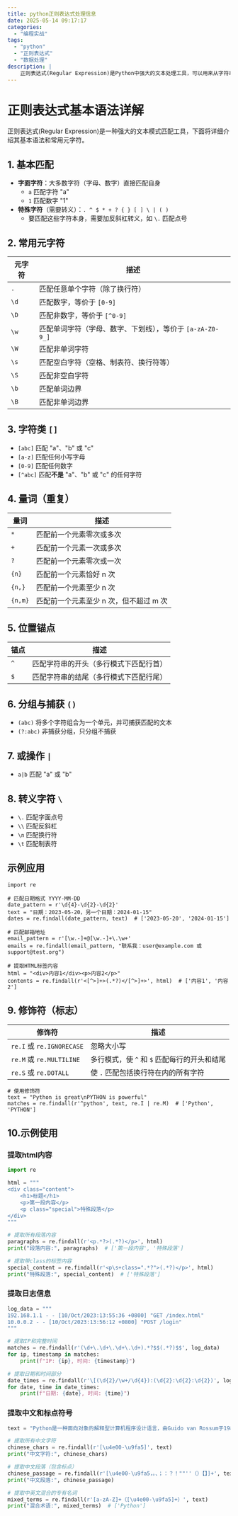 ```yaml
---
title: python正则表达式处理信息
date: 2025-05-14 09:17:17
categories: 
  - "编程实战"
tags:
  - "python" 
  - "正则表达式"
  - "数据处理"
description: |
    正则表达式(Regular Expression)是Python中强大的文本处理工具，可以用来从字符串中提取特定模式的信息。
---
```



# 正则表达式基本语法详解

正则表达式(Regular Expression)是一种强大的文本模式匹配工具，下面将详细介绍其基本语法和常用元字符。

## 1. 基本匹配

- **字面字符**：大多数字符（字母、数字）直接匹配自身
  - `a` 匹配字符 "a"
  - `1` 匹配数字 "1"
- **特殊字符**（需要转义）：`. ^ $ * + ? { } [ ] \ | ( )`
  - 要匹配这些字符本身，需要加反斜杠转义，如 `\.` 匹配点号

## 2. 常用元字符

| 元字符 | 描述                                                      |
| ------ | --------------------------------------------------------- |
| `.`    | 匹配任意单个字符（除了换行符）                            |
| `\d`   | 匹配数字，等价于 `[0-9]`                                  |
| `\D`   | 匹配非数字，等价于 `[^0-9]`                               |
| `\w`   | 匹配单词字符（字母、数字、下划线），等价于 `[a-zA-Z0-9_]` |
| `\W`   | 匹配非单词字符                                            |
| `\s`   | 匹配空白字符（空格、制表符、换行符等）                    |
| `\S`   | 匹配非空白字符                                            |
| `\b`   | 匹配单词边界                                              |
| `\B`   | 匹配非单词边界                                            |

## 3. 字符类 `[]`

- `[abc]` 匹配 "a"、"b" 或 "c"
- `[a-z]` 匹配任何小写字母
- `[0-9]` 匹配任何数字
- `[^abc]` 匹配**不是** "a"、"b" 或 "c" 的任何字符

## 4. 量词（重复）

| 量词    | 描述                                   |
| ------- | -------------------------------------- |
| `*`     | 匹配前一个元素零次或多次               |
| `+`     | 匹配前一个元素一次或多次               |
| `?`     | 匹配前一个元素零次或一次               |
| `{n}`   | 匹配前一个元素恰好 n 次                |
| `{n,}`  | 匹配前一个元素至少 n 次                |
| `{n,m}` | 匹配前一个元素至少 n 次，但不超过 m 次 |

## 5. 位置锚点

| 锚点 | 描述                                   |
| ---- | -------------------------------------- |
| `^`  | 匹配字符串的开头（多行模式下匹配行首） |
| `$`  | 匹配字符串的结尾（多行模式下匹配行尾） |

## 6. 分组与捕获 `()`

- `(abc)` 将多个字符组合为一个单元，并可捕获匹配的文本
- `(?:abc)` 非捕获分组，只分组不捕获

## 7. 或操作 `|`

- `a|b` 匹配 "a" 或 "b"

## 8. 转义字符 `\`

- `\.` 匹配字面点号
- `\\` 匹配反斜杠
- `\n` 匹配换行符
- `\t` 匹配制表符

## 示例应用

```
import re

# 匹配日期格式 YYYY-MM-DD
date_pattern = r'\d{4}-\d{2}-\d{2}'
text = "日期：2023-05-20，另一个日期：2024-01-15"
dates = re.findall(date_pattern, text)  # ['2023-05-20', '2024-01-15']

# 匹配邮箱地址
email_pattern = r'[\w.-]+@[\w.-]+\.\w+'
emails = re.findall(email_pattern, "联系我：user@example.com 或 support@test.org")

# 提取HTML标签内容
html = "<div>内容1</div><p>内容2</p>"
contents = re.findall(r'<[^>]+>(.*?)</[^>]+>', html)  # ['内容1', '内容2']
```

## 9. 修饰符（标志）

| 修饰符                    | 描述                                         |
| ------------------------- | -------------------------------------------- |
| `re.I` 或 `re.IGNORECASE` | 忽略大小写                                   |
| `re.M` 或 `re.MULTILINE`  | 多行模式，使 `^` 和 `$` 匹配每行的开头和结尾 |
| `re.S` 或 `re.DOTALL`     | 使 `.` 匹配包括换行符在内的所有字符          |

```
# 使用修饰符
text = "Python is great\nPYTHON is powerful"
matches = re.findall(r'^python', text, re.I | re.M)  # ['Python', 'PYTHON']
```

## 10.示例使用

### 提取html内容

```python
import re

html = """
<div class="content">
    <h1>标题</h1>
    <p>第一段内容</p>
    <p class="special">特殊段落</p>
</div>
"""

# 提取所有段落内容
paragraphs = re.findall(r'<p.*?>(.*?)</p>', html)
print("段落内容:", paragraphs)  # ['第一段内容', '特殊段落']

# 提取带class的标签内容
special_content = re.findall(r'<p\s+class=".*?">(.*?)</p>', html)
print("特殊段落:", special_content)  # ['特殊段落']

```

### 提取日志信息

```python
log_data = """
192.168.1.1 - - [10/Oct/2023:13:55:36 +0800] "GET /index.html"
10.0.0.2 - - [10/Oct/2023:13:56:12 +0800] "POST /login"
"""

# 提取IP和完整时间
matches = re.findall(r'(\d+\.\d+\.\d+\.\d+).*?$$(.*?)$$', log_data)
for ip, timestamp in matches:
    print(f"IP: {ip}, 时间: {timestamp}")

# 提取日期和时间部分
date_times = re.findall(r'\[(\d{2}/\w+/\d{4}):(\d{2}:\d{2}:\d{2})', log_data)
for date, time in date_times:
    print(f"日期: {date}, 时间: {time}")
```

### 提取中文和标点符号

```python
text = "Python是一种面向对象的解释型计算机程序设计语言，由Guido van Rossum于1989年发明。"

# 提取所有中文字符
chinese_chars = re.findall(r'[\u4e00-\u9fa5]', text)
print("中文字符:", chinese_chars)

# 提取中文段落（包含标点）
chinese_passage = re.findall(r'[\u4e00-\u9fa5，。、；：？！""''（）【】]+', text)
print("中文段落:", chinese_passage)

# 提取中英文混合的专有名词
mixed_terms = re.findall(r'[a-zA-Z]+（[\u4e00-\u9fa5]+）', text)
print("混合术语:", mixed_terms)  # ['Python']
```

